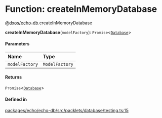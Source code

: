# Function: createInMemoryDatabase

[@dxos/echo-db](../modules/dxos_echo_db.md).createInMemoryDatabase

**createInMemoryDatabase**(`modelFactory`): `Promise`<[`Database`](../classes/dxos_echo_db.Database.md)\>

#### Parameters

| Name | Type |
| :------ | :------ |
| `modelFactory` | `ModelFactory` |

#### Returns

`Promise`<[`Database`](../classes/dxos_echo_db.Database.md)\>

#### Defined in

[packages/echo/echo-db/src/packlets/database/testing.ts:15](https://github.com/dxos/dxos/blob/db8188dae/packages/echo/echo-db/src/packlets/database/testing.ts#L15)
